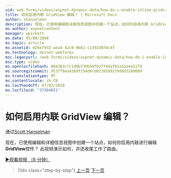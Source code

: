 ```yaml
---
uid: web-forms/videos/aspnet-dynamic-data/how-do-i-enable-inline-gridview-editing
title: 如何启用内联 GridView 编辑？ | Microsoft Docs
author: shanselman
description: 现在，已使用编辑和详细信息视图中创建一个站点，如何你启用内联 GridView 控件中编辑？ 此视频演示了如何操作，以及 touc...
ms.author: aspnetcontent
manager: wpickett
ms.date: 05/08/2008
ms.topic: article
ms.assetid: 026e7932-aea4-42c9-8661-c1392407dc4f
ms.technology: dotnet-webforms
msc.legacyurl: /web-forms/videos/aspnet-dynamic-data/how-do-i-enable-inline-gridview-editing
msc.type: video
ms.openlocfilehash: 804203c7c1d8b739b58f02f74daf01a3aa4a5179
ms.sourcegitcommit: 953ff9ea4369f154d6fd0239599279ddd3280009
ms.translationtype: MT
ms.contentlocale: zh-CN
ms.lasthandoff: 07/03/2018
ms.locfileid: "37364651"
---
```

<a name="how-do-i-enable-inline-gridview-editing"></a>如何启用内联 GridView 编辑？
====================
通过[Scott Hanselman](https://github.com/shanselman)

现在，已使用编辑和详细信息视图中创建一个站点，如何你启用内联进行编辑**GridView**控件？ 此视频演示如何，并还收尾工作了路由。

[&#9654;观看视频 （6 分钟）](https://channel9.msdn.com/Blogs/ASP-NET-Site-Videos/how-do-i-enable-inline-gridview-editing)

> [!div class="step-by-step"]
> [上一页](your-first-scaffold-and-what-is-dynamic-data.md)
> [下一页](how-do-i-change-how-my-fields-render.md)
